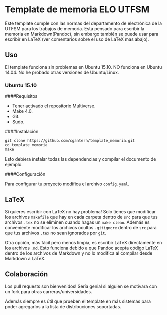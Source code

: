 Template de memoria ELO UTFSM
=============================

Este template cumple con las normas del departamento de
electrónica de la UTFSM para los trabajos de memoria. Está
pensado para escribir la memoria en Markdown(Pandoc), sin
embargo también se puede usar para escribir en LaTeX (ver
comentarios sobre el uso de LaTeX mas abajo).

Uso
---

El template funciona sin problemas en Ubuntu 15.10. NO
funciona en Ubuntu 14.04. No he probado otras versiones de
Ubuntu/Linux.

### Ubuntu 15.10

####Requisitos

-   Tener activado el repositorio Multiverse.
-   Make 4.0.
-   Git.
-   Sudo.

####Instalación

    git clone https://github.com/cganterh/template_memoria.git
    cd template_memoria
    make

Esto debiera instalar todas las dependencias y compilar el
documento de ejemplo.

####Configuración

Para configurar tu proyecto modifica el archivo
`config.yaml`.

LaTeX
-----

Si quieres escribir con LaTeX no hay problema! Solo tienes
que modificar los archivos `makefile` que hay en cada
carpeta dentro de `src` para que tus archivos `.tex` no se
eliminen cuando hagas un `make clean`. Además es conveniente
modificar los archivos ocultos `.gitignore` dentro de `src`
para que tus archivos `.tex` no sean ignorados por `git`.

Otra opción, más fácil pero menos limpia, es escribir LaTeX
directamente en los archivos `.md`. Esto funciona debido a
que Pandoc acepta código LaTeX dentro de los archivos de
Markdown y no lo modifica al compilar desde Markdown a
LaTeX.

Colaboración
------------

Los pull requests son bienvenidos! Sería genial si alguien
se motivara con un fork para otras carreras/universidades.

Además siempre es útil que prueben el template en más
sistemas para poder agregarlos a la lista de distribuciones
soportadas.
